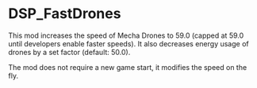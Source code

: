 # DSP_FastDrones
This mod increases the speed of Mecha Drones to 59.0 (capped at 59.0 until developers enable faster speeds). It also decreases energy usage of drones by a set factor (default: 50.0).

The mod does not require a new game start, it modifies the speed on the fly. 
